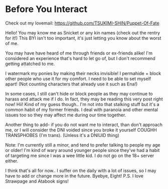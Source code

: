 # Before You Interact

Check out my lovemail: https://github.com/TSUKIMI-SHIN/Puppet-Of-Fate

Hello! You may know me as Snicket or any kin names (check out the rentry for it!) This BYI isn't too important, it's just letting you know about the worst of me.

You may have have heard of me through friends or ex-friends alike! I'm considered an experience that's hard to let go of, but I don't recommend getting attatched to me.

I watermark my ponies by making their necks invisible! I permahide + block other people who use it for my comfort. I need to be able to set myself apart! (Not counting characters that already use it such as Ena!)

In some cases, I still can't hide or block people as they may continue to harass and attack me if I do. In fact, they may be reading this very post right now! Hii! Kind of my guess though.. I'm not into that stalking stuff but it's a common habit of my former friends. I deal with paranoia and other mental issues too so they may affect me during our time together.

Another thing to add- if you do not want me to interact, than don't approach me, or I will consider the DNI voided since you broke it yourself COUGHH TRANSPHOBES (I'm trans). (Unless it's a DNIUID thing)

Note: I'm currently still a minor, and tend to prefer talking to people my age or older! I'm kind of wary around younger people since they've had a habit of targeting me since I was a wee little kid. I do not go on the 18+ server either.

I think that's all for now.. I suffer on the daily with a lot of issues, so I may have to add or change more in the future. Byebye, Eight!
P.S. I love Strawpage and Atabook signs!
